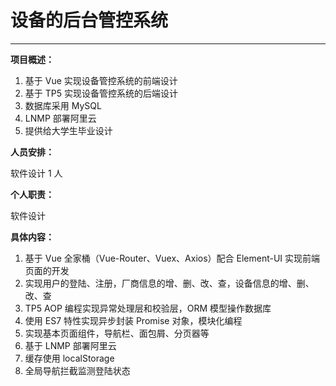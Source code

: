 # 设备的后台管控系统

---

**项目概述：**

1. 基于 Vue 实现设备管控系统的前端设计
2. 基于 TP5 实现设备管控系统的后端设计
3. 数据库采用 MySQL
4. LNMP 部署阿里云
5. 提供给大学生毕业设计

**人员安排：**

软件设计 1 人

**个人职责：**

软件设计

**具体内容：**

1. 基于 Vue 全家桶（Vue-Router、Vuex、Axios）配合 Element-UI 实现前端页面的开发
2. 实现用户的登陆、注册，厂商信息的增、删、改、查，设备信息的增、删、改、查
3. TP5 AOP 编程实现异常处理层和校验层，ORM 模型操作数据库
4. 使用 ES7 特性实现异步封装 Promise 对象，模块化编程
5. 实现基本页面组件，导航栏、面包屑、分页器等
6. 基于 LNMP 部署阿里云
7. 缓存使用 localStorage
8. 全局导航拦截监测登陆状态
